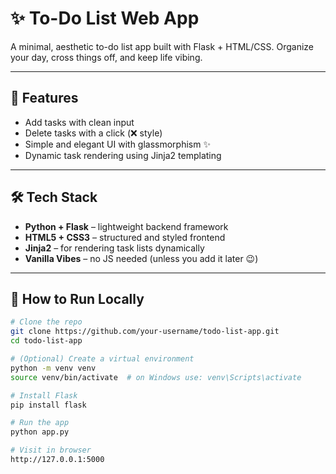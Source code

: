 # ✨ To-Do List Web App

A minimal, aesthetic to-do list app built with Flask + HTML/CSS. Organize your day, cross things off, and keep life vibing.

---

## 🚀 Features

- Add tasks with clean input
- Delete tasks with a click (❌ style)
- Simple and elegant UI with glassmorphism ✨
- Dynamic task rendering using Jinja2 templating

---

## 🛠 Tech Stack

- **Python + Flask** – lightweight backend framework
- **HTML5 + CSS3** – structured and styled frontend
- **Jinja2** – for rendering task lists dynamically
- **Vanilla Vibes** – no JS needed (unless you add it later 😉)

---

## 🧪 How to Run Locally

```bash
# Clone the repo
git clone https://github.com/your-username/todo-list-app.git
cd todo-list-app

# (Optional) Create a virtual environment
python -m venv venv
source venv/bin/activate  # on Windows use: venv\Scripts\activate

# Install Flask
pip install flask

# Run the app
python app.py

# Visit in browser
http://127.0.0.1:5000
```
